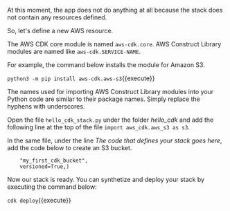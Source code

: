 
At this moment, the app does not do anything at all because the stack does not contain any resources defined. 

So, let's define a new AWS resource. 

The AWS CDK core module is named ```aws-cdk.core```. AWS Construct Library modules are named like ```aws-cdk.SERVICE-NAME```.

For example, the command below installs the module for Amazon S3.

`python3 -m pip install aws-cdk.aws-s3`{{execute}}

The names used for importing AWS Construct Library modules into your Python code are similar to their package names. Simply replace the hyphens with underscores. 

Open the file ```hello_cdk_stack.py``` under the folder *hello_cdk* and add the following line at the top of the file 
```import aws_cdk.aws_s3 as s3```.

In the same file, under the line *The code that defines your stack goes here*, add the code below to create an S3 bucket.

```bucket = s3.Bucket(self, 
    "my_first_cdk_bucket", 
    versioned=True,)
```

Now our stack is ready. You can synthetize and deploy your stack by executing the command below:

`cdk deploy`{{execute}}
